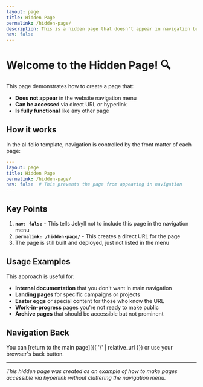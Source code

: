 ```yaml
---
layout: page
title: Hidden Page
permalink: /hidden-page/
description: This is a hidden page that doesn't appear in navigation but can be accessed via direct link.
nav: false
---
```


# Welcome to the Hidden Page! 🔍

This page demonstrates how to create a page that:
- **Does not appear** in the website navigation menu
- **Can be accessed** via direct URL or hyperlink
- **Is fully functional** like any other page

## How it works

In the al-folio template, navigation is controlled by the front matter of each page:

```yaml
---
layout: page
title: Hidden Page
permalink: /hidden-page/
nav: false  # This prevents the page from appearing in navigation
---
```

## Key Points

1. **`nav: false`** - This tells Jekyll not to include this page in the navigation menu
2. **`permalink: /hidden-page/`** - This creates a direct URL for the page
3. The page is still built and deployed, just not listed in the menu

## Usage Examples

This approach is useful for:
- **Internal documentation** that you don't want in main navigation
- **Landing pages** for specific campaigns or projects  
- **Easter eggs** or special content for those who know the URL
- **Work-in-progress** pages you're not ready to make public
- **Archive pages** that should be accessible but not prominent

## Navigation Back

You can [return to the main page]({{ '/' | relative_url }}) or use your browser's back button.

---

*This hidden page was created as an example of how to make pages accessible via hyperlink without cluttering the navigation menu.*